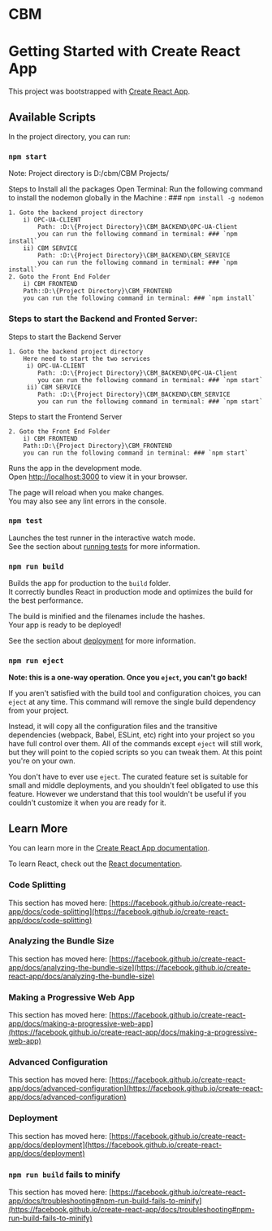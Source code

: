 # CBM

# Getting Started with Create React App

This project was bootstrapped with [Create React App](https://github.com/facebook/create-react-app).

## Available Scripts

In the project directory, you can run:

### `npm start`

Note: Project directory is D:/cbm/CBM Projects/

Steps to Install all the packages
    Open Terminal:
    Run the following command to install the nodemon globally in the Machine : 
    ### `npm install -g nodemon`

    1. Goto the backend project directory
        i) OPC-UA-CLIENT
            Path: :D:\{Project Directory}\CBM_BACKEND\OPC-UA-Client
            you can run the following command in terminal: ### `npm install`
        ii) CBM SERVICE 
            Path: :D:\{Project Directory}\CBM_BACKEND\CBM_SERVICE
            you can run the following command in terminal: ### `npm install`
    2. Goto the Front End Folder
        i) CBM FRONTEND
        Path::D:\{Project Directory}\CBM_FRONTEND
        you can run the following command in terminal: ### `npm install`


### Steps to start the Backend and Fronted Server:

Steps to start the Backend Server

    1. Goto the backend project directory
        Here need to start the two services
         i) OPC-UA-CLIENT
            Path: :D:\{Project Directory}\CBM_BACKEND\OPC-UA-Client
            you can run the following command in terminal: ### `npm start`
         ii) CBM SERVICE 
            Path: :D:\{Project Directory}\CBM_BACKEND\CBM_SERVICE
            you can run the following command in terminal: ### `npm start`

Steps to start the Frontend Server

    2. Goto the Front End Folder
        i) CBM FRONTEND
        Path::D:\{Project Directory}\CBM_FRONTEND
        you can run the following command in terminal: ### `npm start`

Runs the app in the development mode.\
Open [http://localhost:3000](http://localhost:3000) to view it in your browser.

The page will reload when you make changes.\
You may also see any lint errors in the console.

### `npm test`

Launches the test runner in the interactive watch mode.\
See the section about [running tests](https://facebook.github.io/create-react-app/docs/running-tests) for more information.

### `npm run build`

Builds the app for production to the `build` folder.\
It correctly bundles React in production mode and optimizes the build for the best performance.

The build is minified and the filenames include the hashes.\
Your app is ready to be deployed!

See the section about [deployment](https://facebook.github.io/create-react-app/docs/deployment) for more information.

### `npm run eject`

**Note: this is a one-way operation. Once you `eject`, you can't go back!**

If you aren't satisfied with the build tool and configuration choices, you can `eject` at any time. This command will remove the single build dependency from your project.

Instead, it will copy all the configuration files and the transitive dependencies (webpack, Babel, ESLint, etc) right into your project so you have full control over them. All of the commands except `eject` will still work, but they will point to the copied scripts so you can tweak them. At this point you're on your own.

You don't have to ever use `eject`. The curated feature set is suitable for small and middle deployments, and you shouldn't feel obligated to use this feature. However we understand that this tool wouldn't be useful if you couldn't customize it when you are ready for it.

## Learn More

You can learn more in the [Create React App documentation](https://facebook.github.io/create-react-app/docs/getting-started).

To learn React, check out the [React documentation](https://reactjs.org/).

### Code Splitting

This section has moved here: [https://facebook.github.io/create-react-app/docs/code-splitting](https://facebook.github.io/create-react-app/docs/code-splitting)

### Analyzing the Bundle Size

This section has moved here: [https://facebook.github.io/create-react-app/docs/analyzing-the-bundle-size](https://facebook.github.io/create-react-app/docs/analyzing-the-bundle-size)

### Making a Progressive Web App

This section has moved here: [https://facebook.github.io/create-react-app/docs/making-a-progressive-web-app](https://facebook.github.io/create-react-app/docs/making-a-progressive-web-app)

### Advanced Configuration

This section has moved here: [https://facebook.github.io/create-react-app/docs/advanced-configuration](https://facebook.github.io/create-react-app/docs/advanced-configuration)

### Deployment

This section has moved here: [https://facebook.github.io/create-react-app/docs/deployment](https://facebook.github.io/create-react-app/docs/deployment)

### `npm run build` fails to minify

This section has moved here: [https://facebook.github.io/create-react-app/docs/troubleshooting#npm-run-build-fails-to-minify](https://facebook.github.io/create-react-app/docs/troubleshooting#npm-run-build-fails-to-minify)
